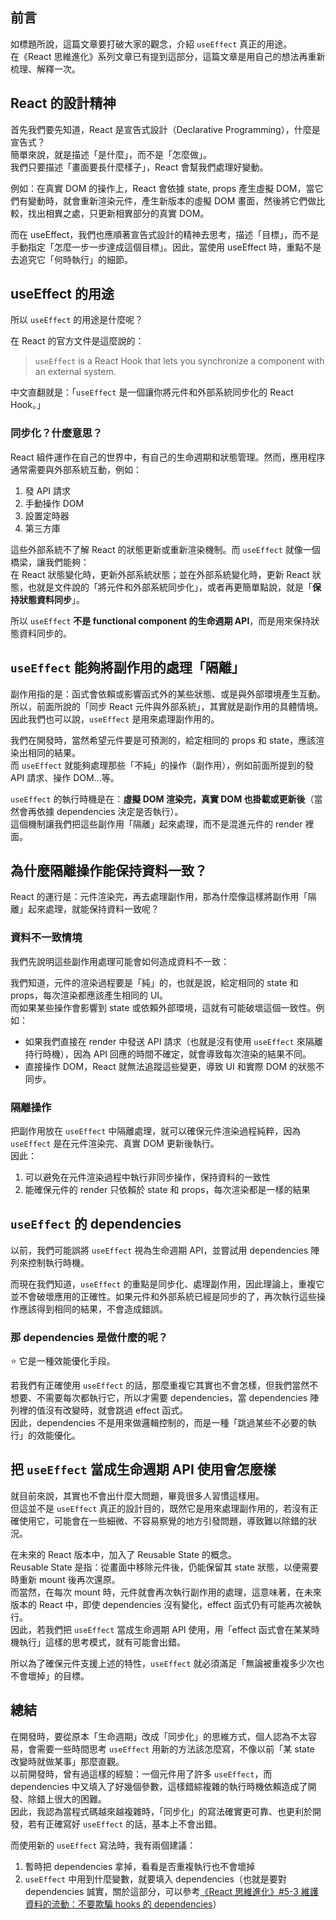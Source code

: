 ## 前言

如標題所說，這篇文章要打破大家的觀念，介紹 `useEffect` 真正的用途。\
在《React 思維進化》系列文章已有提到這部分，這篇文章是用自己的想法再重新梳理、解釋一次。

## React 的設計精神

首先我們要先知道，React 是宣告式設計（Declarative Programming），什麼是宣告式？\
簡單來說，就是描述「是什麼」，而不是「怎麼做」。\
我們只要描述「畫面要長什麼樣子」，React 會幫我們處理好變動。

例如：在真實 DOM 的操作上，React 會依據 state, props 產生虛擬 DOM，當它們有變動時，就會重新渲染元件，產生新版本的虛擬 DOM 畫面，然後將它們做比較，找出相異之處，只更新相異部分的真實 DOM。

而在 useEffect，我們也應順著宣告式設計的精神去思考，描述「目標」，而不是手動指定「怎麼一步一步達成這個目標」。因此，當使用 useEffect 時，重點不是去追究它「何時執行」的細節。

## useEffect 的用途

所以 `useEffect` 的用途是什麼呢？

在 React 的官方文件是這麼說的：

> `useEffect` is a React Hook that lets you synchronize a component with an external system.

中文直翻就是：「`useEffect` 是一個讓你將元件和外部系統同步化的 React Hook。」

### 同步化？什麼意思？

React 組件運作在自己的世界中，有自己的生命週期和狀態管理。然而，應用程序通常需要與外部系統互動，例如：

1. 發 API 請求
2. 手動操作 DOM
3. 設置定時器
4. 第三方庫

這些外部系統不了解 React 的狀態更新或重新渲染機制。而 `useEffect` 就像一個橋梁，讓我們能夠：\
在 React 狀態變化時，更新外部系統狀態；並在外部系統變化時，更新 React 狀態，也就是文件說的「將元件和外部系統同步化」，或者再更簡單點說，就是「**保持狀態資料同步**」。

所以 `useEffect` **不是 functional component 的生命週期 API**，而是用來保持狀態資料同步的。

## `useEffect` 能夠將副作用的處理「隔離」

副作用指的是：函式會依賴或影響函式外的某些狀態、或是與外部環境產生互動。\
所以，前面所說的「同步 React 元件與外部系統」，其實就是副作用的具體情境。因此我們也可以說，`useEffect` 是用來處理副作用的。

我們在開發時，當然希望元件要是可預測的，給定相同的 props 和 state，應該渲染出相同的結果。\
而 `useEffect` 就能夠處理那些「不純」的操作（副作用），例如前面所提到的發 API 請求、操作 DOM...等。

`useEffect` 的執行時機是在：**虛擬 DOM 渲染完，真實 DOM 也掛載或更新後**（當然會再依據 dependencies 決定是否執行）。\
這個機制讓我們把這些副作用「隔離」起來處理，而不是混進元件的 render 裡面。

## 為什麼隔離操作能保持資料一致？

React 的運行是：元件渲染完，再去處理副作用，那為什麼像這樣將副作用「隔離」起來處理，就能保持資料一致呢？

### 資料不一致情境

我們先說明這些副作用處理可能會如何造成資料不一致：

我們知道，元件的渲染過程要是「純」的，也就是說，給定相同的 state 和 props，每次渲染都應該產生相同的 UI。\
而如果某些操作會影響到 state 或依賴外部環境，這就有可能破壞這個一致性。例如：

- 如果我們直接在 render 中發送 API 請求（也就是沒有使用 `useEffect` 來隔離持行時機），因為 API 回應的時間不確定，就會導致每次渲染的結果不同。
- 直接操作 DOM，React 就無法追蹤這些變更，導致 UI 和實際 DOM 的狀態不同步。

### 隔離操作

把副作用放在 `useEffect` 中隔離處理，就可以確保元件渲染過程純粹，因為 `useEffect` 是在元件渲染完、真實 DOM 更新後執行。\
因此：

1. 可以避免在元件渲染過程中執行非同步操作，保持資料的一致性
2. 能確保元件的 render 只依賴於 state 和 props，每次渲染都是一樣的結果

## `useEffect` 的 dependencies

以前，我們可能誤將 `useEffect` 視為生命週期 API，並嘗試用 dependencies 陣列來控制執行時機。

而現在我們知道，`useEffect` 的重點是同步化、處理副作用，因此理論上，重複它並不會破壞應用的正確性。如果元件和外部系統已經是同步的了，再次執行這些操作應該得到相同的結果，不會造成錯誤。

### 那 dependencies 是做什麼的呢？

⭐️ 它是一種效能優化手段。

若我們有正確使用 `useEffect` 的話，那麼重複它其實也不會怎樣，但我們當然不想要、不需要每次都執行它，所以才需要 dependencies，當 dependencies 陣列裡的值沒有改變時，就會跳過 effect 函式。\
因此，dependencies 不是用來做邏輯控制的，而是一種「跳過某些不必要的執行」的效能優化。

## 把 `useEffect` 當成生命週期 API 使用會怎麼樣

就目前來說，其實也不會出什麼大問題，畢竟很多人習慣這樣用。\
但這並不是 `useEffect` 真正的設計目的，既然它是用來處理副作用的，若沒有正確使用它，可能會在一些細微、不容易察覺的地方引發問題，導致難以除錯的狀況。

在未來的 React 版本中，加入了 Reusable State 的概念。\
Reusable State 是指：從畫面中移除元件後，仍能保留其 state 狀態，以便需要時重新 mount 後再次還原。\
而當然，在每次 mount 時，元件就會再次執行副作用的處理，這意味著，在未來版本的 React 中，即使 dependencies 沒有變化，effect 函式仍有可能再次被執行。\
因此，若我們把 `useEffect` 當成生命週期 API 使用，用「effect 函式會在某某時機執行」這樣的思考模式，就有可能會出錯。

所以為了確保元件支援上述的特性，`useEffect` 就必須滿足「無論被重複多少次也不會壞掉」的目標。

## 總結

在開發時，要從原本「生命週期」改成「同步化」的思維方式，個人認為不太容易，會需要一些時間思考 `useEffect` 用新的方法該怎麼寫，不像以前「某 state 改變時就做某事」那麼直觀。\
以前開發時，曾有過這樣的經驗：一個元件用了許多 `useEffect`，而 dependencies 中又填入了好幾個參數，這樣錯綜複雜的執行時機依賴造成了開發、除錯上很大的困難。\
因此，我認為當程式碼越來越複雜時，「同步化」的寫法確實更可靠、也更利於開發，若有正確寫好 `useEffect` 的話，基本上不會出錯。

而使用新的 `useEffect` 寫法時，我有兩個建議：
1. 暫時把 dependencies 拿掉，看看是否重複執行也不會壞掉
2. `useEffect` 中用到什麼變數，就要填入 dependencies（也就是要對 dependencies 誠實，關於這部分，可以參考[《React 思維進化》#5-3 維護資料的流動：不要欺騙 hooks 的 dependencies](./react-advance-understanding-ch5-I#5-3-維護資料的流動：不要欺騙-hooks-的-dependencies)）

